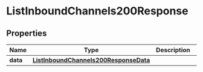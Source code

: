 

# ListInboundChannels200Response


## Properties

| Name | Type | Description | Notes |
|------------ | ------------- | ------------- | -------------|
|**data** | [**ListInboundChannels200ResponseData**](ListInboundChannels200ResponseData.md) |  |  [optional] |



